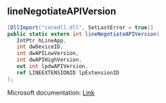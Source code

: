 ## lineNegotiateAPIVersion

```csharp
[DllImport("coredll.dll", SetLastError = true)]
public static extern int lineNegotiateAPIVersion(
   IntPtr hLineApp,
   int dwDeviceID,
   int dwAPILowVersion,
   int dwAPIHighVersion,
   out int lpdwAPIVersion,
   ref LINEEXTENSIONID lpExtensionID
);
```

Microsoft documentation: [Link](https://docs.microsoft.com/en-us/windows/win32/api/tapi/nf-tapi-linenegotiateapiversion)
